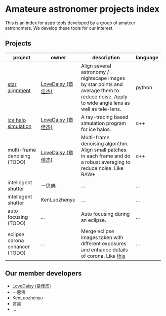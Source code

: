 # Amateure astronomer projects index
This is an index for astro tools developed by a group of amateur astronomers. We develop these tools for our interest.

## Projects

| project | owner | description | language |
|---------|-------|-------------|----------|
| [star alignment](https://github.com/LoveDaisy/star_alignment) | [LoveDaisy (章佳杰)](https://github.com/LoveDaisy) | Align several astronomy / nightscape images by star points and average them to reduce noise. Apply to wide angle lens as well as tele-lens. | python |
| [ice halo simulation](https://github.com/LoveDaisy/ice_halo_sim) | [LoveDaisy (章佳杰)](https://github.com/LoveDaisy) | A ray-tracing based simulation program for ice halos. | c++ |
| multi-frame denoising (TODO) | [LoveDaisy (章佳杰)](https://github.com/LoveDaisy) | Multi-frame denoising algorithm. Align small patches in each frame and do a robust averaging to reduce noise. Like RAW+ | c++ |
| intellegent shutter | 一思佛 | ... | ... |
| intellegent shutter | KenLuozhenyu | ... | ... |
| auto focusing (TODO) | ... | Auto focusing during an eclipse. | ... |
| eclipse corona enhancer (TODO) | ... | Merge eclipse images taken with different exposures and enhance details of corona. Like [this](https://hdr-astrophotography.com/?from=singlemessage&isappinstalled=0) | ... |

## Our member developers
* [LoveDaisy (章佳杰)](https://github.com/LoveDaisy)
* 一思佛
* KenLuozhenyu
* 贾昊
* ...
